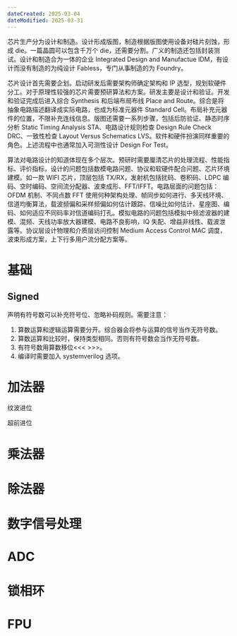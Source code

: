 ```yaml
---
dateCreated: 2025-03-04
dateModified: 2025-03-31
---
```


芯片生产分为设计和制造。设计形成版图，制造根据版图使用设备对硅片刻蚀，形成 die。一篇晶圆可以包含千万个 die，还需要分割。广义的制造还包括封装测试。设计和制造合为一体的企业 Integrated Design and Manufactue IDM，有设计而没有制造的为纯设计 Fabless，专门从事制造的为 Foundry。

芯片设计首先需要企划。启动研发后需要架构师确定架构和 IP 选型，规划软硬件分工。对于原理性较强的芯片需要预研算法和方案。研发主要是设计和验证。开发和验证完成后进入综合 Synthesis 和后端布局布线 Place and Route。综合是将抽象电路描述翻译成实际电路，也成为标准元器件 Standard Cell。布局补充元器件的位置，不限补充连线信息。版图还需要一系列步骤，包括后防验证、静态时序分析 Static Timing Analysis STA、电路设计规则检查 Design Rule Check DRC、一致性检查 Layout Versus Schematics LVS。软件和硬件扮演同样重要的角色。上述流程中也通常加入可测性设计 Design For Test。

算法对电路设计的知道体现在多个层次。预研时需要厘清芯片的处理流程、性能指标、评价指标，设计的问题包括数模电路问题、协议和软硬件配合问题、芯片环境建模。如一款 WIFI 芯片，顶层包括 TX/RX，发射机包括扰码、卷积码、LDPC 编码、空时编码、空间流分配器、波束成形、FFT/IFFT。电路层面的问题包括：OFDM 机制、不同点数 FFT 使用何种架构处理、帧同步如何进行、多天线环境、信道均衡算法，载波频偏和采样频偏如何估计跟踪、信噪比如何估计、星座图、编码、如何适应不同码率对信道编码打孔。模拟电路的问题包括模拟中频滤波器的建模、混频、天线功率放大器建模、电路不良影响，IQ 失配、增益非线性、载波泄露等。协议层设计物理和介质层访问控制 Medium Access Control MAC 调度，波束形成方案，上下行多用户流分配方案等。

# 基础
## Signed

声明有符号数可以补充符号位、忽略补码规则。需要注意：

1. 算数运算和逻辑运算需要分开。综合器会将参与运算的信号当作无符号数。
2. 算数运算和比较时，保持类型相同。否则有符号数会当作无符号数。
3. 有符号数用算数移位<<< >>>。
4. 编译时需要加入 systemverilog 选项。

# 加法器

纹波进位

超前进位

# 乘法器

# 除法器

# 数字信号处理

# ADC

# 锁相环
# FPU
